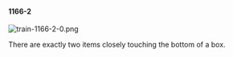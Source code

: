 #### 1166-2
![train-1166-2-0.png](https://github.com/lil-lab/nlvr/raw/master/nlvr/train/images/34/train-1166-2-0.png "train-1166-2-0.png")

There are exactly two items closely touching the bottom of a box.
